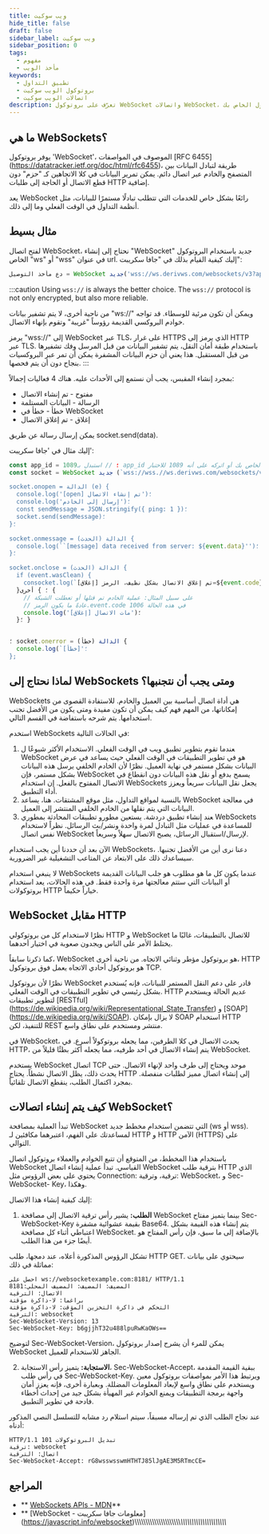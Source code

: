 ```yaml
---
title: ويب سوكيت
hide_title: false
draft: false
sidebar_label: ويب سوكيت
sidebar_position: 0
tags:
  - مفهوم
  - مأخذ الويب
keywords:
  - تطبيق التداول
  - بروتوكول الويب سوكيت
  - اتصالات الويب سوكيت
description: تعرّف على بروتوكول WebSocket واتصالات WebSocket، وكيفية دمجهما حتى تتمكن من تمكين تبادل البيانات على تطبيق التداول الخاص بك.
---
```


## ما هي WebSockets؟

يوفر بروتوكول 'WebSocket'، الموصوف في المواصفات [RFC 6455] (https://datatracker.ietf.org/doc/html/rfc6455)، طريقة لتبادل البيانات بين المتصفح والخادم عبر اتصال دائم. يمكن تمرير البيانات في كلا الاتجاهين كـ "حزم" دون قطع الاتصال أو الحاجة إلى طلبات HTTP إضافية.

يعد WebSocket رائعًا بشكل خاص للخدمات التي تتطلب تبادلًا مستمرًا للبيانات، مثل أنظمة التداول في الوقت الفعلي وما إلى ذلك.

## مثال بسيط

لفتح اتصال WebSocket، نحتاج إلى إنشاء "WebSocket" جديد باستخدام البروتوكول الخاص "ws" أو "wss" في عنوان url. إليك كيفية القيام بذلك في "جافا سكريبت":

```js
دع مأخذ التوصيل = WebSocket جديد('wss://ws.derivws.com/websockets/v3?app_id=1089');
```

:::caution
Using `wss://` is always the better choice. The `wss://` protocol is not only encrypted, but also more reliable.

من ناحية أخرى، لا يتم تشفير بيانات "ws://" ويمكن أن تكون مرئية للوسطاء. قد تواجه خوادم البروكسي القديمة رؤوساً "غريبة" وتقوم بإنهاء الاتصال.

يرمز "wss://" إلى WebSocket عبر TLS، على غرار HTTPS الذي يرمز إلى HTTP عبر TLS. باستخدام طبقة أمان النقل، يتم تشفير البيانات من قبل المرسل وفك تشفيرها من قبل المستقبل. هذا يعني أن حزم البيانات المشفرة يمكن أن تمر عبر البروكسيات بنجاح دون أن يتم فحصها.
:::

بمجرد إنشاء المقبس، يجب أن نستمع إلى الأحداث عليه. هناك 4 فعاليات إجمالاً:

- مفتوح - تم إنشاء الاتصال
- الرسالة - البيانات المستلمة
- خطأ - خطأ في WebSocket
- إغلاق - تم إغلاق الاتصال

يمكن إرسال رسالة عن طريق socket.send(data).

إليك مثال في 'جافا سكريبت':

```js showLineNumbers
const app_id = 1089؛ // استبدل بـ app_id الخاص بك أو اتركه على أنه 1089 للاختبار.
const socket = WebSocket جديد (`wss://wss.//ws.derivws.com/websockets/v3?app_id=${app_id}')؛

socket.onopen = الدالة (e) {
  console.log('[open] تم إنشاء الاتصال')؛
  console.log('إرسال إلى الخادم')؛
  const sendMessage = JSON.stringify({ ping: 1 })؛
  socket.send(sendMessage)؛
}؛

socket.onmessage = الدالة (الحدث) {
  console.log(``[message] data received from server: ${event.data}'')؛
}؛

socket.onclose = الدالة (الحدث) {
  if (event.wasClean) {
    consocket.log(`[إغلاق] تم إغلاق الاتصال بشكل نظيف، الرمز=${event.code} السبب=${event.reason}''؛
  }؛ } أخرى {
    // على سبيل المثال: عملية الخادم تم قتلها أو تعطلت الشبكة
    // عادةً ما يكون الرمز.event.code 1006 في هذه الحالة
    console.log('[إغلاق] مات الاتصال')؛
  }؛ }


؛ socket.onerror = الدالة (خطأ) {
  console.log(`[خطأ]'؛
};
```

## لماذا نحتاج إلى WebSockets ومتى يجب أن نتجنبها؟

WebSockets هي أداة اتصال أساسية بين العميل والخادم. للاستفادة القصوى من إمكاناتها، من المهم فهم كيف يمكن أن تكون مفيدة ومتى يكون من الأفضل تجنب استخدامها. يتم شرحه باستفاضة في القسم التالي.

استخدم WebSockets في الحالات التالية:

1. ‍عندما تقوم بتطوير تطبيق ويب في الوقت الفعلي.
   الاستخدام الأكثر شيوعًا ل WebSocket هو في تطوير التطبيقات في الوقت الفعلي حيث يساعد في عرض البيانات بشكل مستمر في نهاية العميل. نظرًا لأن الخادم الخلفي يرسل هذه البيانات بشكل مستمر، فإن WebSocket يسمح بدفع أو نقل هذه البيانات دون انقطاع في الاتصال المفتوح بالفعل. إن استخدام WebSockets يجعل نقل البيانات سريعاً ويعزز أداء التطبيق.
2. بالنسبة لمواقع التداول، مثل موقع المشتقات.
   هنا، يساعد WebSocket في معالجة البيانات التي يتم نقلها من الخادم الخلفي المنتشر إلى العميل.
3. ‍عند إنشاء تطبيق دردشة.
   يستعين مطورو تطبيقات المحادثة بمطوري WebSockets للمساعدة في عمليات مثل التبادل لمرة واحدة ونشر/بث الرسائل. نظراً لاستخدام نفس اتصال WebSocket لإرسال/استقبال الرسائل، يصبح الاتصال سهلاً وسريعاً.

الآن بعد أن حددنا أين يجب استخدام WebSockets، دعنا نرى أين من الأفضل تجنبها. سيساعدك ذلك على الابتعاد عن المتاعب التشغيلية غير الضرورية.

لا ينبغي استخدام WebSockets عندما يكون كل ما هو مطلوب هو جلب البيانات القديمة أو البيانات التي ستتم معالجتها مرة واحدة فقط. في هذه الحالات، يعد استخدام بروتوكولات HTTP خياراً حكيماً.

## WebSocket مقابل HTTP

نظرًا لاستخدام كل من بروتوكولي HTTP و WebSocket للاتصال بالتطبيقات، غالبًا ما يختلط الأمر على الناس ويجدون صعوبة في اختيار أحدهما.

كما ذكرنا سابقاً، WebSocket هو بروتوكول مؤطر وثنائي الاتجاه. من ناحية أخرى، HTTP هو بروتوكول أحادي الاتجاه يعمل فوق بروتوكول TCP.

نظرًا لأن بروتوكول WebSocket قادر على دعم النقل المستمر للبيانات، فإنه يُستخدم بشكل رئيسي في تطوير التطبيقات في الوقت الفعلي. HTTP عديم الحالة ويستخدم لتطوير تطبيقات [RESTful] (https://de.wikipedia.org/wiki/Representational_State_Transfer) و [SOAP] (https://de.wikipedia.org/wiki/SOAP). لا يزال بإمكان SOAP استخدام HTTP للتنفيذ، لكن REST منتشر ومستخدم على نطاق واسع.

في WebSocket، يحدث الاتصال في كلا الطرفين، مما يجعله بروتوكولاً أسرع. في HTTP، يتم إنشاء الاتصال في أحد طرفيه، مما يجعله أكثر بطئًا قليلاً من WebSocket.

يستخدم WebSocket اتصال TCP موحد ويحتاج إلى طرف واحد لإنهاء الاتصال. حتى يحدث ذلك، يظل الاتصال نشطاً. يحتاج HTTP إلى إنشاء اتصال مميز لطلبات منفصلة. بمجرد اكتمال الطلب، ينقطع الاتصال تلقائياً.

## كيف يتم إنشاء اتصالات WebSocket؟

تبدأ العملية بمصافحة WebSocket التي تتضمن استخدام مخطط جديد (ws أو wss). لمساعدتك على الفهم، اعتبرهما مكافئين لـ HTTP و HTTP الآمن (HTTPS) على التوالي.

باستخدام هذا المخطط، من المتوقع أن تتبع الخوادم والعملاء بروتوكول اتصال WebSocket القياسي. تبدأ عملية إنشاء اتصال WebSocket بترقية طلب HTTP الذي يحتوي على بعض الرؤوس مثل Connection: ترقية، وترقية: WebSocket، و Sec-WebSocket- Key، وهكذا.

إليك كيفية إنشاء هذا الاتصال:

1. **الطلب:** يشير رأس ترقية الاتصال إلى مصافحة WebSocket بينما يتميز مفتاح Sec-WebSocket-Key بقيمة عشوائية مشفرة Base64. يتم إنشاء هذه القيمة بشكل اعتباطي أثناء كل مصافحة WebSocket. بالإضافة إلى ما سبق، فإن رأس المفتاح هو أيضًا جزء من هذا الطلب.

تشكل الرؤوس المذكورة أعلاه، عند دمجها، طلب HTTP GET. سيحتوي على بيانات مماثلة في ذلك:

```
احصل على ws://websocketexample.com:8181/ HTTP/1.1
المضيف: المضيف: المضيف المحلي:8181
الاتصال: الترقية
براغما: لا-ذاكرة مؤقتة
التحكم في ذاكرة التخزين المؤقت: لا-ذاكرة مؤقتة
الترقية: websocket
Sec-WebSocket-Version: 13
Sec-WebSocket-Key: b6gjjhT32u488lpuRwKaOWs==
```

لتوضيح Sec-WebSocket-Version، يمكن للمرء أن يشرح إصدار بروتوكول WebSocket الجاهز للاستخدام للعميل.

2. **الاستجابة:** يتميز رأس الاستجابة، Sec-WebSocket-Accept، ببقية القيمة المقدمة في رأس طلب Sec-WebSocket-Key. ويرتبط هذا الأمر بمواصفات بروتوكول معين ويستخدم على نطاق واسع لإبعاد المعلومات المضللة. وبعبارة أخرى، فإنه يعزز أمان واجهة برمجة التطبيقات ويمنع الخوادم غير المهيأة بشكل جيد من إحداث أخطاء فادحة في تطوير التطبيق.

عند نجاح الطلب الذي تم إرساله مسبقاً، سيتم استلام رد مشابه للتسلسل النصي المذكور أدناه:

```
HTTP/1.1 101 تبديل البروتوكولات
ترقية: websocket
اتصال: الترقية
Sec-WebSocket-Accept: rG8wsswsswmHTHTJ85lJgAE3M5RTmcCE=
```

## المراجع

- \*\* [WebSockets APIs - MDN](https://developer.mozilla.org/en-US/docs/Web/API/WebSocket)\*\*
- \*\* [WebSocket - معلومات جافا سكريبت] (https://javascript.info/websocket)\\\\\\\\\\\\\\\\\\\\\\\\\\\\\\\\\\\\\\\\\\*\\\\\\\\\\\\\\\\\\\\\\\\\\\\\\\\\\\\\\\\\\*
